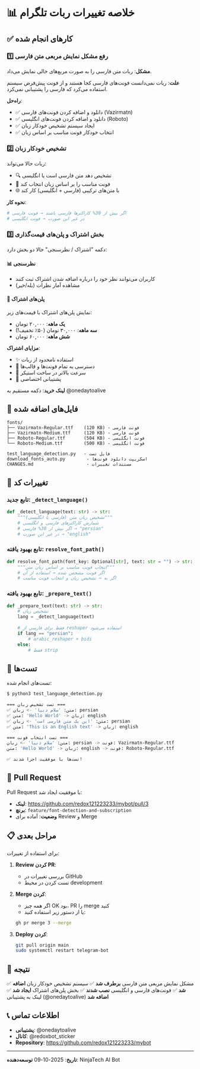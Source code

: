 # 📊 خلاصه تغییرات ربات تلگرام

## ✅ کارهای انجام شده

### 1️⃣ رفع مشکل نمایش مربعی متن فارسی
**مشکل**: ربات متن فارسی را به صورت مربع‌های خالی نمایش می‌داد.

**علت**: ربات نمی‌دانست فونت‌های فارسی کجا هستند و از فونت پیش‌فرض سیستم استفاده می‌کرد که فارسی را پشتیبانی نمی‌کرد.

**راه‌حل**:
- ✅ دانلود و اضافه کردن فونت‌های فارسی (Vazirmatn)
- ✅ دانلود و اضافه کردن فونت‌های انگلیسی (Roboto)
- ✅ ایجاد سیستم تشخیص خودکار زبان
- ✅ انتخاب خودکار فونت مناسب بر اساس زبان

### 2️⃣ تشخیص خودکار زبان
ربات حالا می‌تواند:
- 🔍 تشخیص دهد متن فارسی است یا انگلیسی
- 🎨 فونت مناسب را بر اساس زبان انتخاب کند
- 🌐 با متن‌های ترکیبی (فارسی + انگلیسی) کار کند

**نحوه کار**:
```python
# اگر بیش از 30% کاراکترها فارسی باشند → فونت فارسی
# در غیر این صورت → فونت انگلیسی
```

### 3️⃣ بخش اشتراک و پلن‌های قیمت‌گذاری
دکمه "اشتراک / نظرسنجی" حالا دو بخش دارد:

#### 📊 نظرسنجی
- کاربران می‌توانند نظر خود را درباره اضافه شدن اشتراک ثبت کنند
- مشاهده آمار نظرات (بله/خیر)

#### 💎 پلن‌های اشتراک
نمایش پلن‌های اشتراک با قیمت‌های زیر:
- **یک ماهه**: ۲۰,۰۰۰ تومان
- **سه ماهه**: ۳۰,۰۰۰ تومان (۵۰٪ تخفیف!)
- **شش ماهه**: ۶۰,۰۰۰ تومان

**مزایای اشتراک**:
- ✨ استفاده نامحدود از ربات
- 🎨 دسترسی به تمام فونت‌ها و قالب‌ها
- 🚀 سرعت بالاتر در ساخت استیکر
- 🎯 پشتیبانی اختصاصی

**لینک خرید**: دکمه مستقیم به @onedaytoalive

## 📁 فایل‌های اضافه شده

```
fonts/
├── Vazirmatn-Regular.ttf    (120 KB) - فونت فارسی
├── Vazirmatn-Medium.ttf     (120 KB) - فونت فارسی
├── Roboto-Regular.ttf       (504 KB) - فونت انگلیسی
└── Roboto-Medium.ttf        (500 KB) - فونت انگلیسی

test_language_detection.py   - فایل تست
download_fonts_auto.py        - اسکریپت دانلود فونت‌ها
CHANGES.md                    - مستندات تغییرات
```

## 🔧 تغییرات کد

### تابع جدید: `_detect_language()`
```python
def _detect_language(text: str) -> str:
    """تشخیص زبان متن (فارسی یا انگلیسی)"""
    # شمارش کاراکترهای فارسی و انگلیسی
    # اگر بیش از 30% فارسی → "persian"
    # در غیر این صورت → "english"
```

### تابع بهبود یافته: `resolve_font_path()`
```python
def resolve_font_path(font_key: Optional[str], text: str = "") -> str:
    """انتخاب فونت مناسب بر اساس زبان متن"""
    # اگر فونت مشخص شده → استفاده از آن
    # اگر نه → تشخیص زبان و انتخاب فونت مناسب
```

### تابع بهبود یافته: `_prepare_text()`
```python
def _prepare_text(text: str) -> str:
    # تشخیص زبان
    lang = _detect_language(text)
    
    # فقط برای فارسی از reshaper استفاده می‌شود
    if lang == "persian":
        # arabic_reshaper + bidi
    else:
        # فقط strip
```

## 🧪 تست‌ها

تست‌های انجام شده:
```bash
$ python3 test_language_detection.py

=== تست تشخیص زبان ===
✅ متن: 'سلام دنیا' -> زبان: persian
✅ متن: 'Hello World' -> زبان: english
✅ متن: 'این یک متن فارسی است' -> زبان: persian
✅ متن: 'This is an English text' -> زبان: english

=== تست انتخاب فونت ===
متن: 'سلام دنیا' -> زبان: persian -> فونت: Vazirmatn-Regular.ttf
متن: 'Hello World' -> زبان: english -> فونت: Roboto-Regular.ttf

✅ تست‌ها با موفقیت اجرا شدند!
```

## 🚀 Pull Request

Pull Request با موفقیت ایجاد شد:
- **لینک**: https://github.com/redox121223233/mybot/pull/3
- **برنچ**: `feature/font-detection-and-subscription`
- **وضعیت**: آماده برای Review و Merge

## 📋 مراحل بعدی

برای استفاده از تغییرات:

1. **Review کردن PR**:
   - بررسی تغییرات در GitHub
   - تست کردن در محیط development

2. **Merge کردن**:
   - اگر همه چیز OK بود، PR را merge کنید
   - یا از دستور زیر استفاده کنید:
   ```bash
   gh pr merge 3 --merge
   ```

3. **Deploy کردن**:
   ```bash
   git pull origin main
   sudo systemctl restart telegram-bot
   ```

## 🎯 نتیجه

✅ مشکل نمایش مربعی متن فارسی **برطرف شد**
✅ سیستم تشخیص خودکار زبان **اضافه شد**
✅ فونت‌های فارسی و انگلیسی **نصب شدند**
✅ بخش پلن‌های اشتراک **ایجاد شد**
✅ لینک به پشتیبانی (@onedaytoalive) **اضافه شد**

## 📞 اطلاعات تماس

- **پشتیبانی**: @onedaytoalive
- **کانال**: @redoxbot_sticker
- **Repository**: https://github.com/redox121223233/mybot

---

**تاریخ**: 2025-10-09
**توسعه‌دهنده**: NinjaTech AI Bot
